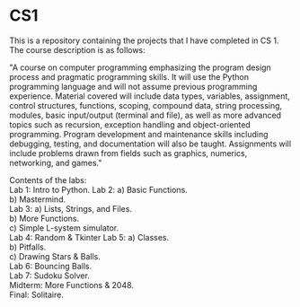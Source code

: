# CS1

This is a repository containing the projects that I have completed in CS 1. The course description is as follows:

"A course on computer programming emphasizing the program design process and pragmatic programming skills. It will use the
Python programming language and will not assume previous programming experience. Material covered will include data types, 
variables, assignment, control structures, functions, scoping, compound data, string processing, modules, basic input/output
(terminal and file), as well as more advanced topics such as recursion, exception handling and object-oriented programming.
Program development and maintenance skills including debugging, testing, and documentation will also be taught. Assignments
will include problems drawn from fields such as graphics, numerics, networking, and games."

Contents of the labs:  
    Lab 1: Intro to Python. 
    Lab 2: a) Basic Functions.  
           b) Mastermind.  
    Lab 3: a) Lists, Strings, and Files.  
           b) More Functions.  
           c) Simple L-system simulator.  
    Lab 4: Random & Tkinter
    Lab 5: a) Classes.  
           b) Pitfalls.   
           c) Drawing Stars & Balls.  
    Lab 6: Bouncing Balls.  
    Lab 7: Sudoku Solver.  
    Midterm: More Functions & 2048.   
    Final: Solitaire.   
